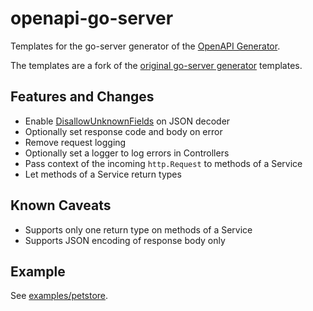 # openapi-go-server

Templates for the go-server generator of the [OpenAPI Generator](https://github.com/OpenAPITools/openapi-generator).

The templates are a fork of the [original go-server generator](https://github.com/OpenAPITools/openapi-generator/tree/master/modules/openapi-generator/src/main/resources/go-server) templates.

## Features and Changes

* Enable [DisallowUnknownFields](https://golang.org/pkg/encoding/json/#Decoder.DisallowUnknownFields) on JSON decoder
* Optionally set response code and body on error
* Remove request logging
* Optionally set a logger to log errors in Controllers
* Pass context of the incoming `http.Request` to methods of a Service
* Let methods of a Service return types

## Known Caveats

* Supports only one return type on methods of a Service
* Supports JSON encoding of response body only

## Example

See [examples/petstore](examples/petstore).
